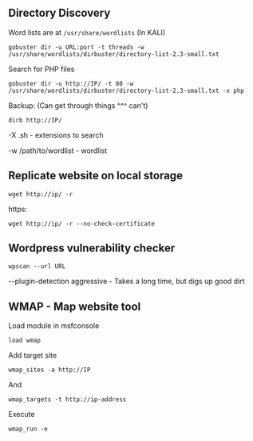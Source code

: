 ## Directory Discovery

Word lists are at `/usr/share/wordlists` (In KALI)

```
gobuster dir -u URL:port -t threads -w /usr/share/wordlists/dirbuster/directory-list-2.3-small.txt
```

Search for PHP files

```
gobuster dir -u http://IP/ -t 80 -w /usr/share/wordlists/dirbuster/directory-list-2.3-small.txt -x php
```

Backup: (Can get through things ^^^ can't)

```
dirb http://IP/
```

-X .sh - extensions to search

-w /path/to/wordlist - wordlist


## Replicate website on local storage

```
wget http://ip/ -r
```
https:
```
wget http://ip/ -r --no-check-certificate
```

## Wordpress vulnerability checker

```
wpscan --url URL
```

--plugin-detection aggressive    -   Takes a long time, but digs up good dirt


## WMAP - Map website tool

Load module in msfconsole
```
load wmap
```

Add target site
```
wmap_sites -a http://IP
```
And
```
wmap_targets -t http://ip-address
```
Execute
```
wmap_run -e
```
